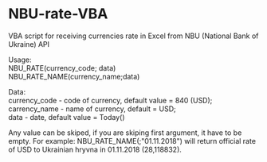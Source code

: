 # NBU-rate-VBA
VBA script for receiving currencies rate in Excel from NBU (National Bank of Ukraine) API

Usage: \
NBU_RATE(currency_code; data)\
NBU_RATE_NAME(currency_name;data)

Data:\
currency_code - code of currency, default value = 840 (USD);\
carrency_name - name of currency, default = USD; \
data - date, default value = Today()

Any value can be skiped, if you are skiping first argument, it have to be empty. For example: NBU_RATE_NAME(;"01.11.2018") will return official rate of USD to Ukrainian hryvna in 01.11.2018 (28,118832).
